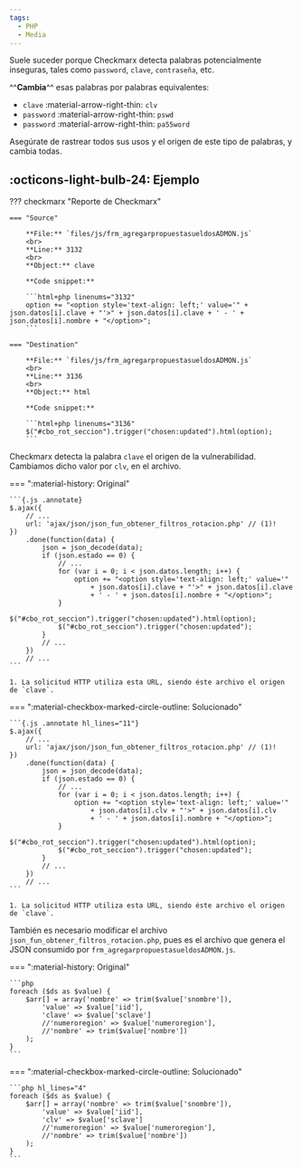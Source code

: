 ```yaml
---
tags:
  - PHP
  - Media
---
```


Suele suceder porque Checkmarx detecta palabras potencialmente inseguras, tales como `password`, `clave`, `contraseña`,
etc.

^^**Cambia**^^ esas palabras por palabras equivalentes:

- `clave` :material-arrow-right-thin: `clv`
- `password` :material-arrow-right-thin: `pswd`
- `password` :material-arrow-right-thin: `pa55word`

Asegúrate de rastrear todos sus usos y el origen de este tipo de palabras, y cambia todas.

## :octicons-light-bulb-24: Ejemplo

??? checkmarx "Reporte de Checkmarx"

    === "Source"

        **File:** `files/js/frm_agregarpropuestasueldosADMON.js`
        <br>
        **Line:** 3132
        <br>
        **Object:** clave

        **Code snippet:**

        ```html+php linenums="3132"
        option += "<option style='text-align: left;' value='" + json.datos[i].clave + "'>" + json.datos[i].clave + ' - ' + json.datos[i].nombre + "</option>";
        ```

    === "Destination"

        **File:** `files/js/frm_agregarpropuestasueldosADMON.js`
        <br>
        **Line:** 3136
        <br>
        **Object:** html

        **Code snippet:**

        ```html+php linenums="3136"
        $("#cbo_rot_seccion").trigger("chosen:updated").html(option);
        ```

Checkmarx detecta la palabra `clave` el origen de la vulnerabilidad. Cambiamos dicho valor por `clv`, en el archivo.

=== ":material-history: Original"

    ```{.js .annotate}
    $.ajax({
        // ...
        url: 'ajax/json/json_fun_obtener_filtros_rotacion.php' // (1)!
    })
        .done(function(data) {
            json = json_decode(data);
            if (json.estado == 0) {
                // ...
                for (var i = 0; i < json.datos.length; i++) {
                    option += "<option style='text-align: left;' value='"
                        + json.datos[i].clave + "'>" + json.datos[i].clave
                        + ' - ' + json.datos[i].nombre + "</option>";
                }
                $("#cbo_rot_seccion").trigger("chosen:updated").html(option);
                $("#cbo_rot_seccion").trigger("chosen:updated");
            }
            // ...
        })
        // ...
    ```

    1. La solicitud HTTP utiliza esta URL, siendo éste archivo el origen de `clave`.

=== ":material-checkbox-marked-circle-outline: Solucionado"

    ```{.js .annotate hl_lines="11"}
    $.ajax({
        // ...
        url: 'ajax/json/json_fun_obtener_filtros_rotacion.php' // (1)!
    })
        .done(function(data) {
            json = json_decode(data);
            if (json.estado == 0) {
                // ...
                for (var i = 0; i < json.datos.length; i++) {
                    option += "<option style='text-align: left;' value='"
                        + json.datos[i].clv + "'>" + json.datos[i].clv
                        + ' - ' + json.datos[i].nombre + "</option>";
                }
                $("#cbo_rot_seccion").trigger("chosen:updated").html(option);
                $("#cbo_rot_seccion").trigger("chosen:updated");
            }
            // ...
        })
        // ...
    ```

    1. La solicitud HTTP utiliza esta URL, siendo éste archivo el origen de `clave`.

También es necesario modificar el archivo `json_fun_obtener_filtros_rotacion.php`, pues es el archivo que
genera el JSON consumido por `frm_agregarpropuestasueldosADMON.js`.

=== ":material-history: Original"

    ```php
    foreach ($ds as $value) {
        $arr[] = array('nombre' => trim($value['snombre']),
            'value' => $value['iid'],
            'clave' => $value['sclave']
            //'numeroregion' => $value['numeroregion'],
            //'nombre' => trim($value['nombre'])
        );
    }
    ```

=== ":material-checkbox-marked-circle-outline: Solucionado"

    ```php hl_lines="4"
    foreach ($ds as $value) {
        $arr[] = array('nombre' => trim($value['snombre']),
            'value' => $value['iid'],
            'clv' => $value['sclave']
            //'numeroregion' => $value['numeroregion'],
            //'nombre' => trim($value['nombre'])
        );
    }
    ```
